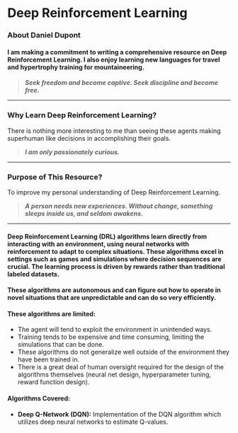 # Deep Reinforcement Learning

### About Daniel Dupont

#### I am making a commitment to writing a comprehensive resource on Deep Reinforcement Learning. I also enjoy learning new languages for travel and hypertrophy training for mountaineering.

> ***Seek freedom and become captive. Seek discipline and become free.***
---

### Why Learn Deep Reinforcement Learning?

There is nothing more interesting to me than seeing these agents making superhuman like decisions in accomplishing their goals.

> ***I am only passionately curious.***

---


### Purpose of This Resource?

To improve my personal understanding of Deep Reinforcement Learning.

> ***A person needs new experiences. Without change, something sleeps inside us, and seldom awakens.***

---

#### Deep Reinforcement Learning (DRL) algorithms learn directly from interacting with an environment, using neural networks with reinforcement to adapt to complex situations. These algorithms excel in settings such as games and simulations where decision sequences are crucial. The learning process is driven by rewards rather than traditional labeled datasets.

#### These algorithms are autonomous and can figure out how to operate in novel situations that are unpredictable and can do so very efficiently.

#### These algorithms are limited:
- The agent will tend to exploit the environment in unintended ways.
- Training tends to be expensive and time consuming, limiting the simulations that can be done.
- These algorithms do not generalize well outside of the environment they have been trained in.
- There is a great deal of human oversight required for the design of the algorithms themselves (neural net design, hyperparameter tuning, reward function design).

#### Algorithms Covered:

- **Deep Q-Network (DQN):** Implementation of the DQN algorithm which utilizes deep neural networks to estimate Q-values.
